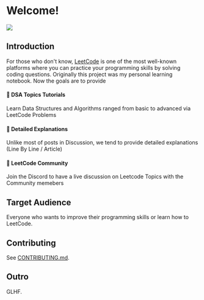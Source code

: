 # Welcome!

![](https://user-images.githubusercontent.com/35857179/168307611-1b28018b-fc98-4cff-88a6-d8312ac7bce6.png)

## Introduction

For those who don't know, [LeetCode](https://leetcode.com/) is one of the most well-known platforms where you can practice your programming skills by solving coding questions. Originally this project was my personal learning notebook. Now the goals are to provide

#### 🔶 DSA Topics Tutorials

Learn Data Structures and Algorithms ranged from basic to advanced via LeetCode Problems

#### 🔶 Detailed Explanations

Unlike most of posts in Discussion, we tend to provide detailed explanations (Line By Line / Article)

#### 🔶 LeetCode Community

Join the Discord to have a live discussion on Leetcode Topics with the Community memebers

## Target Audience

Everyone who wants to improve their programming skills or learn how to LeetCode.

## Contributing

See [CONTRIBUTING.md](CONTRIBUTING.md).

## Outro

GLHF.
